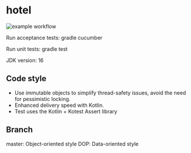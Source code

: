 # hotel
![example workflow](https://github.com/damoco/hotel/actions/workflows/gradle.yml/badge.svg)

Run acceptance tests: gradle cucumber

Run unit tests: gradle test

JDK version: 16
## Code style
- Use immutable objects to simplify thread-safety issues, avoid the need for pessimistic locking.
- Enhanced delivery speed with Kotlin.
- Test uses the Kotlin + Kotest Assert library

## Branch
master: Object-oriented style
DOP: Data-oriented style